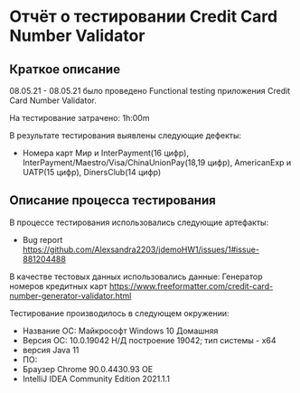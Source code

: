 # Отчёт о тестировании Credit Card Number Validator

## Краткое описание

08.05.21 - 08.05.21 было проведено Functional testing приложения Credit Card Number Validator.

На тестирование затрачено: 1h:00m

В результате тестирования выявлены следующие дефекты:
* Номера карт Мир и InterPayment(16 цифр), InterPayment/Maestro/Visa/ChinaUnionPay(18,19 цифр), AmericanExp и UATP(15 цифр), DinersClub(14 цифр)

## Описание процесса тестирования

В процессе тестирования использовались следующие артефакты:
* Bug report https://github.com/Alexsandra2203/jdemoHW1/issues/1#issue-881204488

В качестве тестовых данных использовались данные:
Генератор номеров кредитных карт
https://www.freeformatter.com/credit-card-number-generator-validator.html

Тестирование производилось в следующем окружении:
* Название ОС:       Майкрософт Windows 10 Домашняя
* Версия ОС:         10.0.19042 Н/Д построение 19042; тип системы - x64
* версия Java 11
* ПО:
* Браузер Chrome 90.0.4430.93 OE
* IntelliJ IDEA Community Edition 2021.1.1
